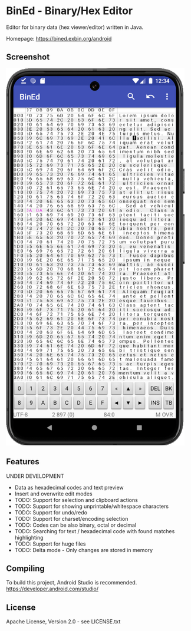 BinEd - Binary/Hex Editor
=========================

Editor for binary data (hex viewer/editor) written in Java.

Homepage: https://bined.exbin.org/android  

Screenshot
----------

![BinEd-Editor Screenshot](images/editor_screenshot.png?raw=true)

Features
--------

UNDER DEVELOPMENT  

  * Data as hexadecimal codes and text preview
  * Insert and overwrite edit modes
  * TODO: Support for selection and clipboard actions
  * TODO: Support for showing unprintable/whitespace characters
  * TODO: Support for undo/redo
  * TODO: Support for charset/encoding selection
  * TODO: Codes can be also binary, octal or decimal
  * TODO: Searching for text / hexadecimal code with found matches highlighting
  * TODO: Support for huge files
  * TODO: Delta mode - Only changes are stored in memory

Compiling
---------

To build this project, Android Studio is recommended.
https://developer.android.com/studio/  

License
-------

Apache License, Version 2.0 - see LICENSE.txt  

